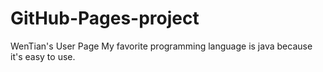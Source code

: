 # GitHub-Pages-project
WenTian's User Page
My favorite programming language is java because it's easy to use.